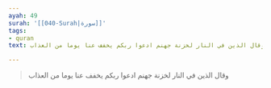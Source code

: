 ```yaml
---
ayah: 49
surah: '[[040-Surah|سورة]]'
tags:
- quran
text: وقال الذين في النار لخزنة جهنم ادعوا ربكم يخفف عنا يوما من العذاب

---
```

> وقال الذين في النار لخزنة جهنم ادعوا ربكم يخفف عنا يوما من العذاب
